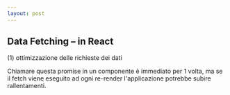 ```yaml
---
layout: post
---
```


## Data Fetching – in React
(1) ottimizzazione delle richieste dei dati

Chiamare questa promise in un componente è immediato per 1 volta, ma se il fetch viene eseguito ad ogni re-render l'applicazione potrebbe subire rallentamenti. 